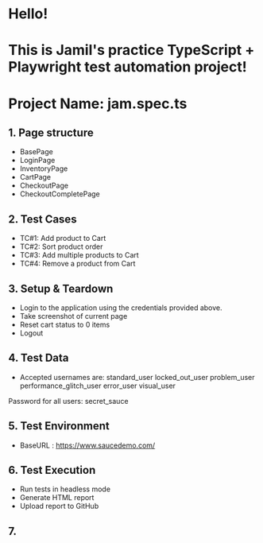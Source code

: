 # Hello! 
# This is Jamil's practice TypeScript + Playwright test automation project!

# Project Name: jam.spec.ts

## 1. Page structure
- BasePage
- LoginPage
- InventoryPage
- CartPage
- CheckoutPage
- CheckoutCompletePage

## 2. Test Cases
- TC#1: Add product to Cart 
- TC#2: Sort product order
- TC#3: Add multiple products to Cart 
- TC#4: Remove a product from Cart

## 3. Setup & Teardown
- Login to the application using the credentials provided above.
- Take screenshot of current page 
- Reset cart status to 0 items
- Logout 

## 4. Test Data
- Accepted usernames are:
standard_user
locked_out_user
problem_user
performance_glitch_user
error_user
visual_user


Password for all users:
secret_sauce

## 5. Test Environment
- BaseURL : https://www.saucedemo.com/

## 6. Test Execution
- Run tests in headless mode
- Generate HTML report
- Upload report to GitHub

## 7.                           